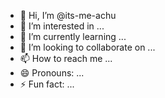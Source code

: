 - 👋 Hi, I’m @its-me-achu
- 👀 I’m interested in ...
- 🌱 I’m currently learning ...
- 💞️ I’m looking to collaborate on ...
- 📫 How to reach me ...
- 😄 Pronouns: ...
- ⚡ Fun fact: ...

<!---
its-me-achu/its-me-achu is a ✨ special ✨ repository because its `README.md` (this file) appears on your GitHub profile.
You can click the Preview link to take a look at your changes.
--->
